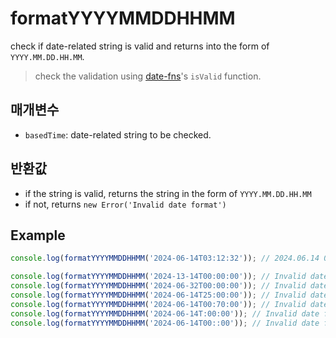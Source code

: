 # formatYYYYMMDDHHMM

check if date-related string is valid and returns into the form of `YYYY.MM.DD.HH.MM`.
> check the validation using [date-fns](https://github.com/date-fns/date-fns)'s `isValid` function.

## 매개변수

- `basedTime`: date-related string to be checked.

## 반환값

- if the string is valid, returns the string in the form of `YYYY.MM.DD.HH.MM`
- if not, returns `new Error('Invalid date format')`


## Example

```typescript
console.log(formatYYYYMMDDHHMM('2024-06-14T03:12:32')); // 2024.06.14 03:12

console.log(formatYYYYMMDDHHMM('2024-13-14T00:00:00')); // Invalid date format
console.log(formatYYYYMMDDHHMM('2024-06-32T00:00:00')); // Invalid date format
console.log(formatYYYYMMDDHHMM('2024-06-14T25:00:00')); // Invalid date format
console.log(formatYYYYMMDDHHMM('2024-06-14T00:70:00')); // Invalid date format
console.log(formatYYYYMMDDHHMM('2024-06-14T:00:00')); // Invalid date format
console.log(formatYYYYMMDDHHMM('2024-06-14T00::00')); // Invalid date format
```
